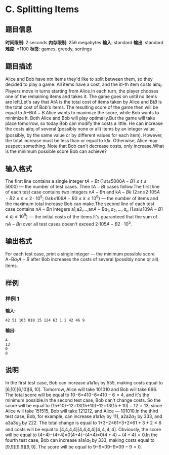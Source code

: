 # C. Splitting Items

## 题目信息

**时间限制**: 2 seconds
**内存限制**: 256 megabytes
**输入**: standard
**输出**: standard
**难度**: *1100
**标签**: games, greedy, sortings

## 题目描述

Alice and Bob have n$t$$n$ items they'd like to split between them, so they decided to play a game. All items have a cost, and the i$t$$i$-th item costs ai$t$$a_i$. Players move in turns starting from Alice.In each turn, the player chooses one of the remaining items and takes it. The game goes on until no items are left.Let's say that A$t$$A$ is the total cost of items taken by Alice and B$t$$B$ is the total cost of Bob's items. The resulting score of the game then will be equal to A−B$t$$A - B$.Alice wants to maximize the score, while Bob wants to minimize it. Both Alice and Bob will play optimally.But the game will take place tomorrow, so today Bob can modify the costs a little. He can increase the costs ai$t$$a_i$ of several (possibly none or all) items by an integer value (possibly, by the same value or by different values for each item). However, the total increase must be less than or equal to k$t$$k$. Otherwise, Alice may suspect something. Note that Bob can't decrease costs, only increase.What is the minimum possible score Bob can achieve?

## 输入格式

The first line contains a single integer t$A - B$$t$ (1≤t≤5000$A - B$$1 \le t \le 5000$) — the number of test cases. Then t$A - B$$t$ cases follow.The first line of each test case contains two integers n$A - B$$n$ and k$A - B$$k$ (2≤n≤2⋅105$A - B$$2 \le n \le 2 \cdot 10^5$; 0≤k≤109$A - B$$0 \le k \le 10^9$) — the number of items and the maximum total increase Bob can make.The second line of each test case contains n$A - B$$n$ integers a1,a2,…,an$A - B$$a_1, a_2, \dots, a_n$ (1≤ai≤109$A - B$$1 \le a_i \le 10^9$) — the initial costs of the items.It's guaranteed that the sum of n$A - B$$n$ over all test cases doesn't exceed 2⋅105$A - B$$2 \cdot 10^5$.

## 输出格式

For each test case, print a single integer — the minimum possible score A−B$a_1$$A - B$ after Bob increases the costs of several (possibly none or all) items.

## 样例

### 样例 1

**输入:**
```
42 51 103 010 15 124 63 1 2 42 46 9
```

**输出:**
```
4
13
0
0
```

## 说明

In the first test case, Bob can increase a1a1$a_1$ by 55$5$, making costs equal to [6,10][6,10]$[6, 10]$. Tomorrow, Alice will take 1010$10$ and Bob will take 66$6$. The total score will be equal to 10−6=410−6=4$10 - 6 = 4$, and it's the minimum possible.In the second test case, Bob can't change costs. So the score will be equal to (15+10)−12=13(15+10)−12=13$(15 + 10) - 12 = 13$, since Alice will take 1515$15$, Bob will take 1212$12$, and Alice — 1010$10$.In the third test case, Bob, for example, can increase a1a1$a_1$ by 11$1$, a2a2$a_2$ by 33$3$, and a3a3$a_3$ by 22$2$. The total change is equal to 1+3+2≤61+3+2≤6$1 + 3 + 2 \le 6$ and costs will be equal to [4,4,4,4][4,4,4,4]$[4, 4, 4, 4]$. Obviously, the score will be equal to (4+4)−(4+4)=0(4+4)−(4+4)=0$(4 + 4) - (4 + 4) = 0$.In the fourth test case, Bob can increase a1a1$a_1$ by 33$3$, making costs equal to [9,9][9,9]$[9, 9]$. The score will be equal to 9−9=09−9=0$9 - 9 = 0$.

